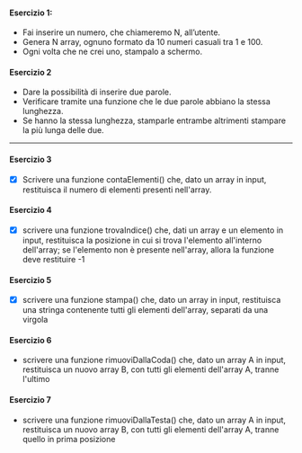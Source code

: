 #### Esercizio 1:

- Fai inserire un numero, che chiameremo N, all’utente.
- Genera N array, ognuno formato da 10 numeri casuali tra 1 e 100.
- Ogni volta che ne crei uno, stampalo a schermo.

#### Esercizio 2

- Dare la possibilità di inserire due parole.
- Verificare tramite una funzione che le due parole abbiano la stessa lunghezza.
- Se hanno la stessa lunghezza, stamparle entrambe altrimenti stampare la più lunga delle due.

---

#### Esercizio 3

- [x] Scrivere una funzione contaElementi() che, dato un array in input, restituisca il numero di elementi presenti nell'array.

#### Esercizio 4

- [x] scrivere una funzione trovaIndice() che, dati un array e un elemento in input, restituisca la posizione in cui si trova l'elemento all'interno dell'array; se l'elemento non è presente nell'array, allora la funzione deve restituire -1

#### Esercizio 5

- [x] scrivere una funzione stampa() che, dato un array in input, restituisca una stringa contenente tutti gli elementi dell'array, separati da una virgola

#### Esercizio 6

- scrivere una funzione rimuoviDallaCoda() che, dato un array A in input, restituisca un nuovo array B, con tutti gli elementi dell'array A, tranne l'ultimo

#### Esercizio 7

- scrivere una funzione rimuoviDallaTesta() che, dato un array A in input, restituisca un nuovo array B, con tutti gli elementi dell'array A, tranne quello in prima posizione
